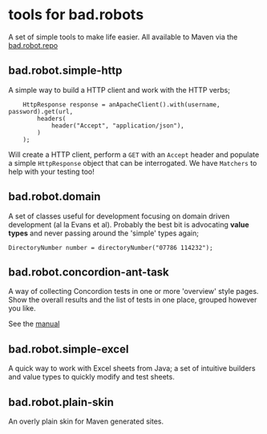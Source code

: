 # tools for bad.robots

A set of simple tools to make life easier. All available to Maven via the [bad.robot.repo](/maven)
 
## bad.robot.simple-http

A simple way to build a HTTP client and work with the HTTP verbs;

        HttpResponse response = anApacheClient().with(username, password).get(url,
            headers(
                header("Accept", "application/json"),
            )
        );

Will create a HTTP client, perform a `GET` with an `Accept` header and populate a simple `HttpResponse` object that can be interrogated. We have `Matchers` to help with your testing too!

## bad.robot.domain

A set of classes useful for development focusing on domain driven development (al la Evans et al). Probably the best bit is advocating **value types** and never passing around the 'simple' types again;

    DirectoryNumber number = directoryNumber("07786 114232");

## bad.robot.concordion-ant-task

A way of collecting Concordion tests in one or more 'overview' style pages. Show the overall results and the list of tests in one place, grouped however you like.

See the [manual](http://badrobot.googlecode.com/svn/trunk/bad.robot/concordion-ant-task/manual/Overview.html)

## bad.robot.simple-excel

A quick way to work with Excel sheets from Java; a set of intuitive builders and value types to quickly modify and test sheets.

## bad.robot.plain-skin

An overly plain skin for Maven generated sites.